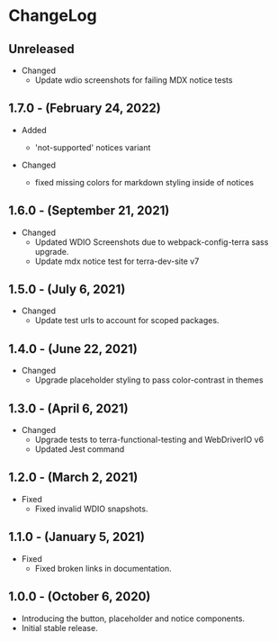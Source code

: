 # ChangeLog

## Unreleased

* Changed
  * Update wdio screenshots for failing MDX notice tests

## 1.7.0 - (February 24, 2022)

* Added
  * 'not-supported' notices variant

* Changed
  * fixed missing colors for markdown styling inside of notices

## 1.6.0 - (September 21, 2021)

* Changed
  * Updated WDIO Screenshots due to webpack-config-terra sass upgrade.
  * Update mdx notice test for terra-dev-site v7

## 1.5.0 - (July 6, 2021)

* Changed
  * Update test urls to account for scoped packages.

## 1.4.0 - (June 22, 2021)

* Changed
  * Upgrade placeholder styling to pass color-contrast in themes

## 1.3.0 - (April 6, 2021)

* Changed
  * Upgrade tests to terra-functional-testing and WebDriverIO v6
  * Updated Jest command

## 1.2.0 - (March 2, 2021)

* Fixed
  * Fixed invalid WDIO snapshots.

## 1.1.0 - (January 5, 2021)

* Fixed
  * Fixed broken links in documentation.

## 1.0.0 - (October 6, 2020)

* Introducing the button, placeholder and notice components.
* Initial stable release.
